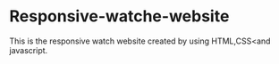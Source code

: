 # Responsive-watche-website
This is the responsive watch website created by using HTML,CSS&lt;and javascript.
